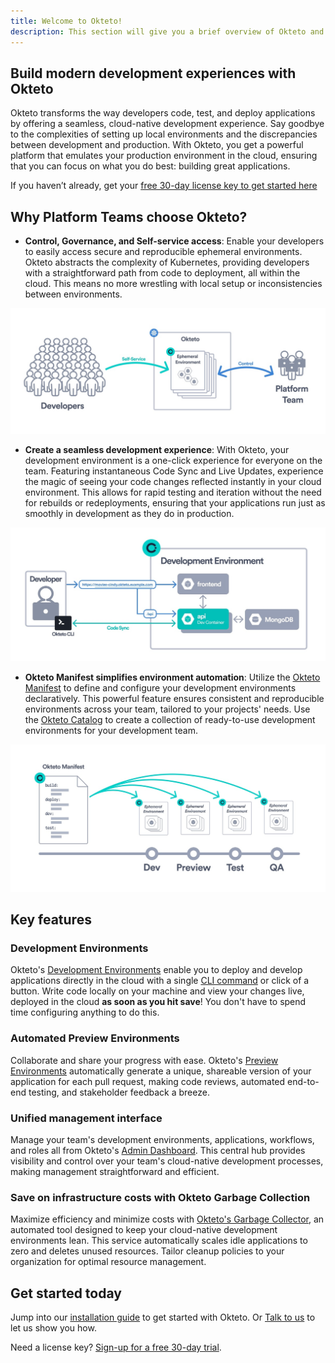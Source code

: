 ```yaml
---
title: Welcome to Okteto!
description: This section will give you a brief overview of Okteto and its features
---
```


## Build modern development experiences with Okteto
Okteto transforms the way developers code, test, and deploy applications by offering a seamless, cloud-native development experience. Say goodbye to the complexities of setting up local environments and the discrepancies between development and production. With Okteto, you get a powerful platform that emulates your production environment in the cloud, ensuring that you can focus on what you do best: building great applications.

If you haven’t already, get your [free 30-day license key to get started here](https://www.okteto.com/free-trial/)

## Why Platform Teams choose Okteto?
- **Control, Governance, and Self-service access**: Enable your developers to easily access secure and reproducible ephemeral environments. Okteto abstracts the complexity of Kubernetes, providing developers with a straightforward path from code to deployment, all within the cloud. This means no more wrestling with local setup or inconsistencies between environments.

![Platform team using Okteto diagram](../../static/img/platform-team-diagram.jpg)

- **Create a seamless development experience**: With Okteto, your development environment is a one-click experience for everyone on the team. Featuring instantaneous Code Sync and Live Updates, experience the magic of seeing your code changes reflected instantly in your cloud environment. This allows for rapid testing and iteration without the need for rebuilds or redeployments, ensuring that your applications run just as smoothly in development as they do in production.

![Developing with Okteto Example](../../static/img/dev-environment-example.jpg)

- **Okteto Manifest simplifies environment automation**: Utilize the [Okteto Manifest](core/okteto-manifest.mdx) to define and configure your development environments declaratively. This powerful feature ensures consistent and reproducible environments across your team, tailored to your projects' needs. Use the [Okteto Catalog](development/deploy/deploy-from-catalog.mdx) to create a collection of ready-to-use development environments for your development team.

![Platform team using Okteto diagram](../../static/img/manifest.jpg)

## Key features

### Development Environments
Okteto's [Development Environments](development/index.mdx) enable you to deploy and develop applications directly in the cloud with a single [CLI command](development/using-okteto-cli.mdx) or click of a button. Write code locally on your machine and view your changes live, deployed in the cloud **as soon as you hit save**! You don't have to spend time configuring anything to do this.

### Automated Preview Environments
Collaborate and share your progress with ease. Okteto's [Preview Environments](previews/index.mdx) automatically generate a unique, shareable version of your application for each pull request, making code reviews, automated end-to-end testing, and stakeholder feedback a breeze.

### Unified management interface
Manage your team's development environments, applications, workflows, and roles all from Okteto's [Admin Dashboard](admin/dashboard.mdx). This central hub provides visibility and control over your team's cloud-native development processes, making management straightforward and efficient.

### Save on infrastructure costs with Okteto Garbage Collection
Maximize efficiency and minimize costs with [Okteto's Garbage Collector](https://www.okteto.com/docs/self-hosted/helm-configuration.mdx#gc), an automated tool designed to keep your cloud-native development environments lean. This service automatically scales idle applications to zero and deletes unused resources. Tailor cleanup policies to your organization for optimal resource management.

## Get started today
Jump into our [installation guide](get-started/install/index.mdx) to get started with Okteto. Or [Talk to us](https://okteto.com/schedule/) to let us show you how.

Need a license key? [Sign-up for a free 30-day trial](https://www.okteto.com/free-trial/).